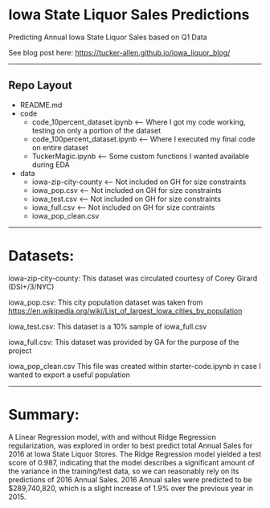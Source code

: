 # Iowa State Liquor Sales Predictions
Predicting Annual Iowa State Liquor Sales based on Q1 Data

See blog post here: https://tucker-allen.github.io/iowa_liquor_blog/

---

## Repo Layout

- README.md
- code
  - code_10percent_dataset.ipynb <-- Where I got my code working, testing on only a portion of the dataset
  - code_100percent_dataset.ipynb <-- Where I executed my final code on entire dataset
  - TuckerMagic.ipynb <-- Some custom functions I wanted available during EDA
- data
  - iowa-zip-city-county <-- Not included on GH for size constraints
  - iowa_pop.csv <-- Not included on GH for size constraints
  - iowa_test.csv <-- Not included on GH for size constraints
  - iowa_full.csv <-- Not included on GH for size contraints
  - iowa_pop_clean.csv

---------------------------

# Datasets:
iowa-zip-city-county:
	This dataset was circulated courtesy of Corey Girard (DSI+/3/NYC)

iowa_pop.csv:
	This city population dataset was taken from
	https://en.wikipedia.org/wiki/List_of_largest_Iowa_cities_by_population

iowa_test.csv:
	This dataset is a 10% sample of iowa_full.csv

iowa_full.csv:
	This dataset was provided by GA for the purpose of the project

iowa_pop_clean.csv
	This file was created within starter-code.ipynb in case I wanted to export a useful population 

-----------------------

# Summary:
A Linear Regression model, with and without Ridge Regression regularization, was explored in order to best predict total Annual Sales for 2016 at Iowa State Liquor Stores. The Ridge Regression model yielded a test score of 0.987, indicating that the model describes a significant amount of the variance in the training/test data, so we can reasonably rely on its predictions of 2016 Annual Sales. 2016 Annual sales were predicted to be $289,740,820, which is a slight increase of 1.9% over the previous year in 2015.